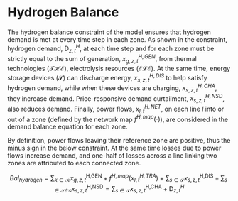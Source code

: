 # Hydrogen Balance

The hydrogen balance constraint of the model ensures that hydrogen demand is met at every time step in each zone. As shown in the constraint, hydrogen demand, $\textrm{D}_{z,t}^{H}$, at each time step and for each zone must be strictly equal to the sum of generation, $x_{g,z,t}^{H,GEN}$, from thermal technologies ($\mathcal{THE}$), electrolysis resources ($\mathcal{ELE}$). At the same time, energy storage devices ($\mathcal{S}$) can discharge energy, $x_{s,z,t}^{H,DIS}$ to help satisfy hydrogen demand, while when these devices are charging, $x_{s,z,t}^{H,CHA}$, they increase demand. Price-responsive demand curtailment, $x_{s,z,t}^{H,NSD}$, also reduces demand. Finally, power flows, $x_{l,t}^{H,NET}$, on each line $l$ into or out of a zone (defined by the network map $f^{H,map}(\cdot)$), are considered in the demand balance equation for each zone. 

By definition, power flows leaving their reference zone are positive, thus the minus sign in the below constraint. At the same time losses due to power flows increase demand, and one-half of losses across a line linking two zones are attributed to each connected zone.

```math
\begin{equation*}
    Bal_{hydrogen} = \sum_{k \in \mathcal{K}} x_{g,z,t}^{\textrm{H,GEN}} + f^{H,map}(x_{l,t}^{H,TRA}) + \sum_{s \in \mathcal{S}} x_{s,z,t}^{\textrm{H,DIS}} + \sum_{s \in \mathcal{SEG}} x_{s,z,t}^{\textrm{H,NSD}}= \sum_{s \in \mathcal{S}} x_{s,z,t}^{\textrm{H,CHA}} + \textrm{D}_{z,t}^{H}
\end{equation*}
```
